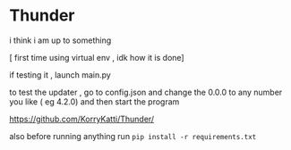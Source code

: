 # Thunder
i think i am up to something

[ first time using virtual env , idk how it is done]

if testing it , launch main.py

to test the updater , go to config.json and change the 0.0.0 to any number you like ( eg 4.2.0) and then start the program

https://github.com/KorryKatti/Thunder/

also before running anything run ```pip install -r requirements.txt```
